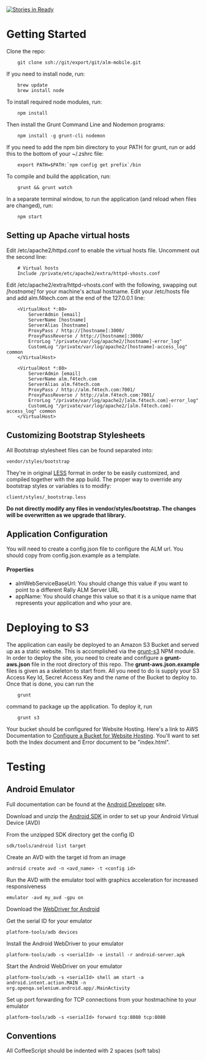 [![Stories in Ready](https://badge.waffle.io/RallySoftwareLabs/alm-mobile.png?label=ready)](https://waffle.io/RallySoftwareLabs/alm-mobile)  
# Getting Started

Clone the repo:

        git clone ssh://git/export/git/alm-mobile.git

If you need to install node, run:

        brew update
        brew install node

To install required node modules, run:

        npm install

Then install the Grunt Command Line and Nodemon programs:

        npm install -g grunt-cli nodemon

If you need to add the npm bin directory to your PATH for grunt, run or add this to the bottom of your ~/.zshrc file:

        export PATH=$PATH:`npm config get prefix`/bin

To compile and build the application, run:

        grunt && grunt watch

In a separate terminal window, to run the application (and reload when files are changed), run:

        npm start

## Setting up Apache virtual hosts

Edit /etc/apache2/httpd.conf to enable the virtual hosts file. Uncomment out the second line:

        # Virtual hosts
        Include /private/etc/apache2/extra/httpd-vhosts.conf

Edit /etc/apache2/extra/httpd-vhosts.conf with the following, swapping out _[hostname]_ for your machine's actual hostname.
Edit your /etc/hosts file and add alm.f4tech.com at the end of the 127.0.0.1 line:

        <VirtualHost *:80>
            ServerAdmin [email]
            ServerName [hostname]
            ServerAlias [hostname]
            ProxyPass / http://[hostname]:3000/
            ProxyPassReverse / http://[hostname]:3000/
            ErrorLog "/private/var/log/apache2/[hostname]-error_log"
            CustomLog "/private/var/log/apache2/[hostname]-access_log" common
        </VirtualHost>

        <VirtualHost *:80>
            ServerAdmin [email]
            ServerName alm.f4tech.com
            ServerAlias alm.f4tech.com
            ProxyPass / http://alm.f4tech.com:7001/
            ProxyPassReverse / http://alm.f4tech.com:7001/
            ErrorLog "/private/var/log/apache2/[alm.f4tech.com]-error_log"
            CustomLog "/private/var/log/apache2/[alm.f4tech.com]-access_log" common
        </VirtualHost>

## Customizing Bootstrap Stylesheets

All Bootstrap stylesheet files can be found separated into:

    vendor/styles/bootstrap

They're in original [LESS](http://lesscss.org/) format in order to be easily customized, and compiled together with the app build. The proper way to override any bootstrap styles or variables is to modify:

    client/styles/_bootstrap.less

**Do not directly modify any files in vendor/styles/bootstrap. The changes will be overwritten as we upgrade that library.**

## Application Configuration

You will need to create a config.json file to configure the ALM url. You should copy from config.json.example as a template.

#### Properties

- almWebServiceBaseUrl: You should change this value if you want to point to a different Rally ALM Server URL
- appName: You should change this value so that it is a unique name that represents your application and who your are.

# Deploying to S3

The application can easily be deployed to an Amazon S3 Bucket and served up as a static website. This is accomplished via the [grunt-s3](https://github.com/pifantastic/grunt-s3) NPM module. In order to deploy the site, you need to create and configure a __grunt-aws.json__ file in the root directory of this repo. The __grunt-aws.json.example__ files is given as a skeleton to start from. All you need to do is supply your S3 Access Key Id, Secret Access Key and the name of the Bucket to deploy to. Once that is done, you can run the

        grunt

command to package up the application. To deploy it, run

        grunt s3

Your bucket should be configured for Website Hosting. Here's a link to AWS Documentation to [Configure a Bucket for Website Hosting](http://docs.aws.amazon.com/AmazonS3/latest/dev/HowDoIWebsiteConfiguration.html). You'll want to set both the Index document and Error document to be "index.html".

# Testing

## Android Emulator

Full documentation can be found at the [Android Developer](http://developer.android.com/index.html) site.

Download and unzip the [Android SDK](http://developer.android.com/sdk/index.html) in order to set up your Android Virtual Device (AVD)

From the unzipped SDK directory get the config ID

    sdk/tools/android list target

Create an AVD with the target id from an image

    android create avd -n <avd_name> -t <config id>

Run the AVD with the emulator tool with graphics acceleration for increased responsiveness

    emulator -avd my_avd -gpu on

Download the [WebDriver for Android](http://code.google.com/p/selenium/downloads/list)

Get the serial ID for your emulator

    platform-tools/adb devices

Install the Android WebDriver to your emulator

    platform-tools/adb -s <serialId> -e install -r android-server.apk

Start the Android WebDriver on your emulator

    platform-tools/adb -s <serialId> shell am start -a android.intent.action.MAIN -n org.openqa.selenium.android.app/.MainActivity

Set up port forwarding for TCP connections from your hostmachine to your emulator

    platform-tools/adb -s <serialId> forward tcp:8080 tcp:8080

## Conventions

All CoffeeScript should be indented with 2 spaces (soft tabs)